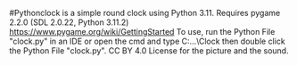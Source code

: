 #Pythonclock is a simple round clock using Python 3.11.
Requires pygame 2.2.0 (SDL 2.0.22, Python 3.11.2) https://www.pygame.org/wiki/GettingStarted
To use, run the Python File "clock.py" in an IDE or open the cmd and type C:\...\Clock then double click the Python File "clock.py".
CC BY 4.0 License for the picture and the sound.

